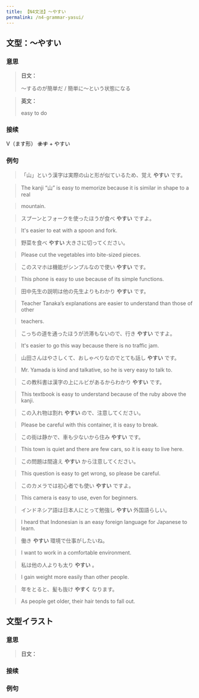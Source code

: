 ```yaml
---
title: 【N4文法】〜やすい
permalink: /n4-grammar-yasui/
---
```


## 文型：〜やすい

### 意思

> **日文：**
> 
> 〜するのが簡単だ / 簡単に〜という状態になる


> **英文：**
> 
> easy to do


### 接续

V（ます形） ~~ます~~ \+ やすい

### 例句

> 「山」という漢字は実際の山と形が似ているため、覚え **やすい** です。

> The kanji “山” is easy to memorize because it is similar in shape to a real

> mountain.

> スプーンとフォークを使ったほうが食べ **やすい** ですよ。

> It's easier to eat with a spoon and fork.

> 野菜を食べ **やすい** 大きさに切ってください。

> Please cut the vegetables into bite-sized pieces.

> このスマホは機能がシンプルなので使い **やすい** です。

> This phone is easy to use because of its simple functions.

> 田中先生の説明は他の先生よりもわかり **やすい** です。

> Teacher Tanaka’s explanations are easier to understand than those of other

> teachers.

> こっちの道を通ったほうが渋滞もないので、行き **やすい** ですよ。

> It's easier to go this way because there is no traffic jam.

> 山田さんはやさしくて、おしゃべりなのでとても話し **やすい** です。

> Mr. Yamada is kind and talkative, so he is very easy to talk to.

> この教科書は漢字の上にルビがあるからわかり **やすい** です。

> This textbook is easy to understand because of the ruby above the kanji.

> この入れ物は割れ **やすい** ので、注意してください。

> Please be careful with this container, it is easy to break.

> この街は静かで、車も少ないから住み **やすい** です。

> This town is quiet and there are few cars, so it is easy to live here.

> この問題は間違え **やすい** から注意してください。

> This question is easy to get wrong, so please be careful.

> このカメラでは初心者でも使い **やすい** ですよ。

> This camera is easy to use, even for beginners.

> インドネシア語は日本人にとって勉強し **やすい** 外国語らしい。

> I heard that Indonesian is an easy foreign language for Japanese to learn.

> 働き **やすい** 環境で仕事がしたいね。

> I want to work in a comfortable environment.

> 私は他の人よりも太り **やすい** 。

> I gain weight more easily than other people.

> 年をとると、髪も抜け **やすく** なります。

> As people get older, their hair tends to fall out.

## 文型イラスト

### 意思

> **日文：**


### 接续



### 例句

